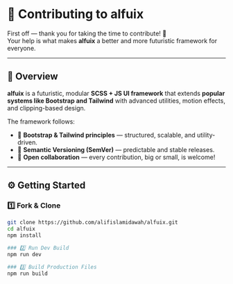 # 🤝 Contributing to alfuix

First off — thank you for taking the time to contribute! 💙  
Your help is what makes **alfuix** a better and more futuristic framework for everyone.

---

## 🧩 Overview

**alfuix** is a futuristic, modular **SCSS + JS UI framework** that extends **popular systems like Bootstrap and Tailwind** with advanced utilities, motion effects, and clipping-based design.

The framework follows:

- 🧱 **Bootstrap & Tailwind principles** — structured, scalable, and utility-driven.  
- 🧮 **Semantic Versioning (SemVer)** — predictable and stable releases.  
- 💬 **Open collaboration** — every contribution, big or small, is welcome!  

---

## ⚙️ Getting Started

### 1️⃣ Fork & Clone
```bash
git clone https://github.com/alifislamidawah/alfuix.git
cd alfuix
npm install

### 2️⃣ Run Dev Build
npm run dev

### 3️⃣ Build Production Files
npm run build
